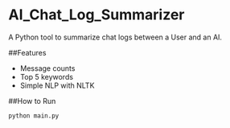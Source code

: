 # AI_Chat_Log_Summarizer


A Python tool to summarize chat logs between a User and an AI.


##Features
- Message counts
- Top 5 keywords
- Simple NLP with NLTK

##How to Run
```bash
python main.py
